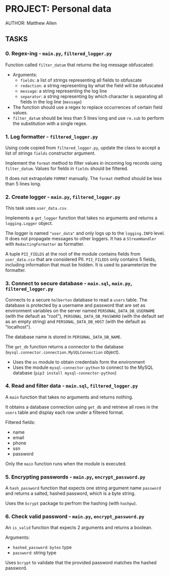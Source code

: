 # PROJECT: Personal data

AUTHOR: Matthew Allen

## TASKS

### 0. Regex-ing - `main.py`, `filtered_logger.py`

Function called `filter_datum` that returns the log message obfuscated:

* Arguments:
  * `fields`: a list of strings representing all fields to obfuscate
  * `redaction`: a string representing by what the field will be obfuscated
  * `message`: a string representing the log line
  * `separator`: a string representing by which character is separating all fields in the log line (`message`)
* The function should use a regex to replace occurrences of certain field values.
* `filter_datum` should be less than 5 lines long and use `re.sub` to perform the substitution with a single regex.

### 1. Log formatter - `filtered_logger.py`

Using code copied from `filtered_logger.py`, update the class to accept a list of strings `fields` constructor argument.

Implement the `format` method to filter values in incoming log records using `filter_datum`.  Values for fields in `fields` should be filtered.

It does not extrapolate `FORMAT` manually.  The `format` method should be less than 5 lines long.

### 2. Create logger - `main.py`, `filtered_logger.py`

This task uses `user_data.csv`.

Implements a `get_logger` function that takes no arguments and returns a `logging.Logger` object.

The logger is named `"user_data"` and only logs up to the `logging.INFO` level.  It does not propagate messages to other loggers.  It has a `StreamHandler` with `RedactingFormatter` as formatter.

A tuple `PII_FIELDS` at the root of the module contains fields from `user_data.csv` that are considered PII.  `PII_FILEDS` only contains 5 fields, including information that must be hidden.  It is used to parameterize the formatter.

### 3. Connect to secure database - `main.sql`, `main.py`, `filtered_logger.py`

Connects to a secure `holberton` database to read a `users` table.  The database is protected by a username and password that are set as environment variables on the server named `PERSONAL_DATA_DB_USERNAME` (with the default as "root"), `PERSONAL_DATA_DB_PASSWORD` (with the default set as an empty string) and `PERSONAL_DATA_DB_HOST` (with the default as "localhost").

The database name is stored in `PERSONAL_DATA_DB_NAME`.

The `get_db` function returns a connector to the database (`mysql.connector.connection.MySQLConnection` object).

* Uses the `os` module to obtain credentials form the environment
* Uses the module `mysql-connector-python` to connect to the MySQL database (`pip3 install mysql-connector-python`)

### 4. Read and filter data - `main.sql`, `filtered_logger.py`

A `main` function that takes no arguments and returns nothing.

It obtains a database connection using `get_db` and retrieve all rows in the `users` table and display each row under a filtered format.

Filtered fields:

* name
* email
* phone
* ssn
* password

Only the `main` function runs when the module is executed.

### 5. Encrypting passwords - `main.py`, `encrypt_password.py`

A `hash_password` function that expects one string argument name `password` and returns a salted, hashed password, which is a byte string.

Uses the `bcrypt` package to perfrom the hashing (with `hashpw`).

### 6. Check valid password - `main.py`, `encrypt_password.py`

An `is_valid` function that expects 2 arguments and returns a boolean.

Arguments:

* `hashed_password`: `bytes` type
* `password`: string type

Uses `bcrypt` to validate that the provided password matches the hashed password.
